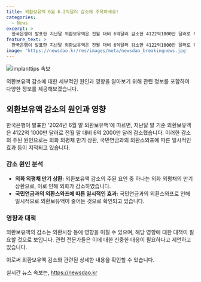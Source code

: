 ```yaml
---
title: 외환보유액 6월 6.2억달러 감소에 주목하세요!
categories:
  - News
excerpt: >
  한국은행이 발표한 지난달 외환보유액은 전월 대비 6억달러 감소한 4122억1000만 달러로 확인됐다. 외환보유액 감소는 외화 외평채 만기상환, 국민연금과의 외환스와프 등에 기인한 것으로 파악되고 있다.
feature_text: >
  한국은행이 발표한 지난달 외환보유액은 전월 대비 6억달러 감소한 4122억1000만 달러로 확인됐다. 외환보유액 감소는 외화 외평채 만기상환, 국민연금과의 외환스와프 등에 기인한 것으로 파악되고 있다.
image: 'https://newsdao.kr/res/images/meta/newsdao_breakingnews.jpg'
---
```


<p><img src="https://newsdao.kr/res/images/meta/newsdao_breakingnews.jpg" alt="implanttips 속보" /></p>

<p>외환보유액 감소에 대한 세부적인 원인과 영향을 알아보기 위해 관련 정보를 포함하여 다양한 정보를 제공해보겠습니다. </p>

<h2 data-ke-size="size26">외환보유액 감소의 원인과 영향</h2>

<p data-ke-size="size16">한국은행이 발표한 '2024년 6월 말 외환보유액'에 따르면, 지난달 말 기준 외환보유액은 4122억 1000만 달러로 전월 말 대비 6억 2000만 달러 감소했습니다. 이러한 감소의 주된 원인으로는 외화 외평채 만기 상환, 국민연금과의 외환스와프에 따른 일시적인 효과 등이 지적되고 있습니다. </p>

<h3 data-ke-size="size24">감소 원인 분석</h3>

<ul>
  <li><b>외화 외평채 만기 상환:</b> 외환보유액 감소의 주된 요인 중 하나는 외화 외평채의 만기 상환으로, 이로 인해 외화가 감소하였습니다. </li>
  <li><b>국민연금과의 외환스와프에 따른 일시적인 효과:</b> 국민연금과의 외환스와프로 인해 일시적으로 외환보유액이 줄어든 것으로 확인되고 있습니다. </li>
</ul>

<h3 data-ke-size="size24">영향과 대책</h3>

<p data-ke-size="size16">외환보유액의 감소는 외환시장 등에 영향을 미칠 수 있으며, 해당 영향에 대한 대책이 필요할 것으로 보입니다. 관련 전문가들은 이에 대한 신중한 대응이 필요하다고 제언하고 있습니다.</p>

<p>이로써 외환보유액 감소와 관련된 상세한 내용을 확인할 수 있습니다.</p>
실시간 뉴스 속보는, <a href="https://newsdao.kr" rel="dofollow">https://newsdao.kr</a>


